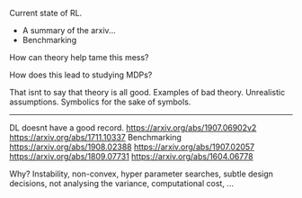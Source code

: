 Current state of RL.
- A summary of the arxiv...
- Benchmarking

How can theory help tame this mess?


How does this lead to studying MDPs?


That isnt to say that theory is all good.
Examples of bad theory. Unrealistic assumptions. Symbolics for the sake of symbols.



***



DL doesnt have a good record.
https://arxiv.org/abs/1907.06902v2
https://arxiv.org/abs/1711.10337
Benchmarking
https://arxiv.org/abs/1908.02388
https://arxiv.org/abs/1907.02057
https://arxiv.org/abs/1809.07731
https://arxiv.org/abs/1604.06778

Why? Instability, non-convex, hyper parameter searches, subtle design decisions, not analysing the variance, computational cost, ...
